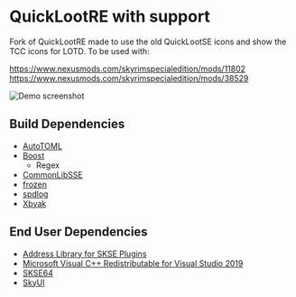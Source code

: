 # QuickLootRE with support

Fork of QuickLootRE made to use the old QuickLootSE icons and show the TCC icons for LOTD. To be used with:

https://www.nexusmods.com/skyrimspecialedition/mods/11802
https://www.nexusmods.com/skyrimspecialedition/mods/38529

![Demo screenshot](https://github.com/Eloquence4/QuickLootRE/raw/master/screenshot.png)

## Build Dependencies
* [AutoTOML](https://github.com/Ryan-rsm-McKenzie/AutoTOML)
* [Boost](https://www.boost.org/)
	* Regex
* [CommonLibSSE](https://github.com/Ryan-rsm-McKenzie/CommonLibSSE)
* [frozen](https://github.com/serge-sans-paille/frozen)
* [spdlog](https://github.com/gabime/spdlog)
* [Xbyak](https://github.com/herumi/xbyak)

## End User Dependencies
* [Address Library for SKSE Plugins](https://www.nexusmods.com/skyrimspecialedition/mods/32444)
* [Microsoft Visual C++ Redistributable for Visual Studio 2019](https://support.microsoft.com/en-us/help/2977003/the-latest-supported-visual-c-downloads)
* [SKSE64](https://skse.silverlock.org/)
* [SkyUI](https://www.nexusmods.com/skyrimspecialedition/mods/12604)
